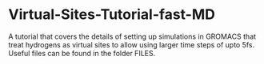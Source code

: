# Virtual-Sites-Tutorial-fast-MD
A tutorial that covers the details of setting up simulations in GROMACS that treat hydrogens as virtual sites to allow using larger time steps of upto 5fs. Useful files can be found in the folder FILES.
